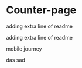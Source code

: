 # Counter-page

 adding extra line of readme 
 
 adding extra line of readme 

mobile journey 

das sad
 
